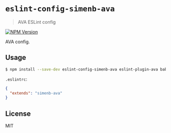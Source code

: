 # `eslint-config-simenb-ava`
> AVA ESLint config

[![NPM Version][npm-image]][npm-url]

AVA config.

## Usage

```sh
$ npm install --save-dev eslint-config-simenb-ava eslint-plugin-ava babel-eslint
```

`.eslintrc`:

```json
{
  "extends": "simenb-ava"
}
```

## License

MIT


[npm-url]: https://npmjs.org/package/eslint-config-simenb-ava
[npm-image]: https://img.shields.io/npm/v/eslint-config-simenb-ava.svg
